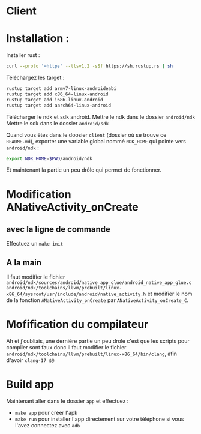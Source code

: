# Client


# Installation :

Installer rust :

```sh
curl --proto '=https' --tlsv1.2 -sSf https://sh.rustup.rs | sh
```

Téléchargez les target :

``` sh
rustup target add armv7-linux-androideabi
rustup target add x86_64-linux-android
rustup target add i686-linux-android
rustup target add aarch64-linux-android
```


Télécharger le ndk et sdk android.
Mettre le ndk dans le dossier `android/ndk`
Mettre le sdk dans le dossier `android/sdk`

Quand vous êtes dans le doosier `client` (dossier où se trouve ce `README.md`),
exporter une variable global nommé `NDK_HOME` qui pointe vers `android/ndk` :

``` sh
export NDK_HOME=$PWD/android/ndk
```


Et maintenant la partie un peu drôle qui permet de fonctionner.


# Modification ANativeActivity_onCreate
## avec la ligne de commande
Effectuez un `make init`

## A la main
Il faut modifier le fichier `android/ndk/sources/android/native_app_glue/android_native_app_glue.c` `android/ndk/toolchains/llvm/prebuilt/linux-x86_64/sysroot/usr/include/android/native_activity.h` 
et modifier le nom de la fonction `ANativeActivity_onCreate` par `ANativeActivity_onCreate_C`.

# Mofification du compilateur
Ah et j'oubliais, une dernière partie un peu drole c'est que les scripts pour compiler sont faux donc il faut modifier le fichier 
`android/ndk/toolchains/llvm/prebuilt/linux-x86_64/bin/clang`, afin d'avoir `clang-17 $@`


# Build app
Maintenant aller dans le dossier `app` et effectuez :
- `make app` pour créer l'apk
- `make run` pour installer l'app directement sur votre téléphone si vous l'avez connectez avec `adb`


